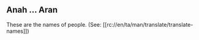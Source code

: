 ## Anah ... Aran ##

These are the names of people. (See: [[rc://en/ta/man/translate/translate-names]])